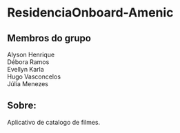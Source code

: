 # ResidenciaOnboard-Amenic

<h2>Membros do grupo</h2>
Alyson Henrique <br>
Débora Ramos <br>
Evellyn Karla <br>
Hugo Vasconcelos <br>
Júlia Menezes<br>


<h2>Sobre:</h2>
Aplicativo de catalogo de filmes.
